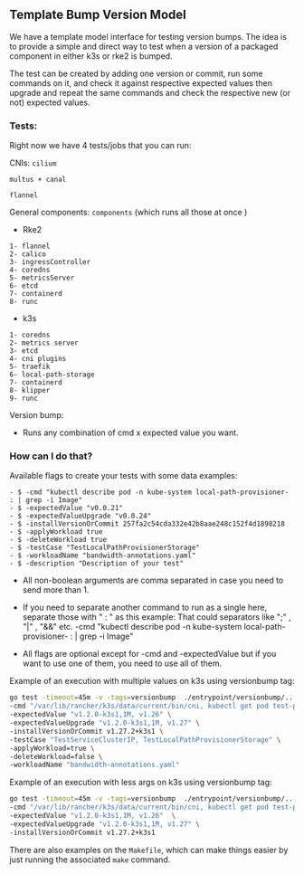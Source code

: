 ## Template Bump Version Model

We have a template model interface for testing version bumps. The idea is to provide a simple and direct way to test when a version of a packaged component in either k3s or rke2 is bumped.

The test can be created by adding one version or commit, run some commands on it, and check it against respective expected values then upgrade and repeat the same commands and check the respective new (or not) expected values.


### Tests:
Right now we have 4 tests/jobs that you can run:
 
 CNIs:
`cilium`

`multus + canal` 

`flannel`
 
General components: 
`components` (which runs all those at once )

- Rke2        
```
1- flannel
2- calico
3- ingressController
4- coredns
5- metricsServer
6- etcd
7- containerd
8- runc
```
- k3s
```
1- coredns
2- metrics server
3- etcd
4- cni plugins
5- traefik
6- local-path-storage
7- containerd
8- klipper
9- runc
```

Version bump: 
- Runs any combination of cmd x expected value you want.


### How can I do that?

Available flags to create your tests with some data examples:
```
- $ -cmd "kubectl describe pod -n kube-system local-path-provisioner- : | grep -i Image"
- $ -expectedValue "v0.0.21"
- $ -expectedValueUpgrade "v0.0.24"
- $ -installVersionOrCommit 257fa2c54cda332e42b8aae248c152f4d1898218
- $ -applyWorkload true
- $ -deleteWorkload true
- $ -testCase "TestLocalPathProvisionerStorage"
- $ -workloadName "bandwidth-annotations.yaml"
- $ -description "Description of your test"
```

* All non-boolean arguments are comma separated in case you need to send more than 1.

* If you need to separate another command to run as a single here, separate those with " : " as this example:
That could separators like ";" , "|" , "&&" etc.
-cmd "kubectl describe pod -n kube-system local-path-provisioner- :  | grep -i Image"


* All flags are optional except for -cmd and -expectedValue but if you want to use one of them, you need to use all of them.


Example of an execution with multiple values on k3s using versionbump tag:
```bash
go test -timeout=45m -v -tags=versionbump  ./entrypoint/versionbump/... \
-cmd "/var/lib/rancher/k3s/data/current/bin/cni, kubectl get pod test-pod -o yaml : | grep -A2 annotations, k3s -v" \
-expectedValue "v1.2.0-k3s1,1M, v1.26" \
-expectedValueUpgrade "v1.2.0-k3s1,1M, v1.27" \
-installVersionOrCommit v1.27.2+k3s1 \
-testCase "TestServiceClusterIP, TestLocalPathProvisionerStorage" \
-applyWorkload=true \
-deleteWorkload=false \
-workloadName "bandwidth-annotations.yaml"
```

Example of an execution with less args on k3s using versionbump tag:
```bash
go test -timeout=45m -v -tags=versionbump  ./entrypoint/versionbump/... \
-cmd "/var/lib/rancher/k3s/data/current/bin/cni, kubectl get pod test-pod -o yaml : | grep -A2 annotations, k3s -v"  \
-expectedValue "v1.2.0-k3s1,1M, v1.26"  \
-expectedValueUpgrade "v1.2.0-k3s1,1M, v1.27" \
-installVersionOrCommit v1.27.2+k3s1
```


There are also examples on the `Makefile`, which can make things easier by just running the associated `make` command.

